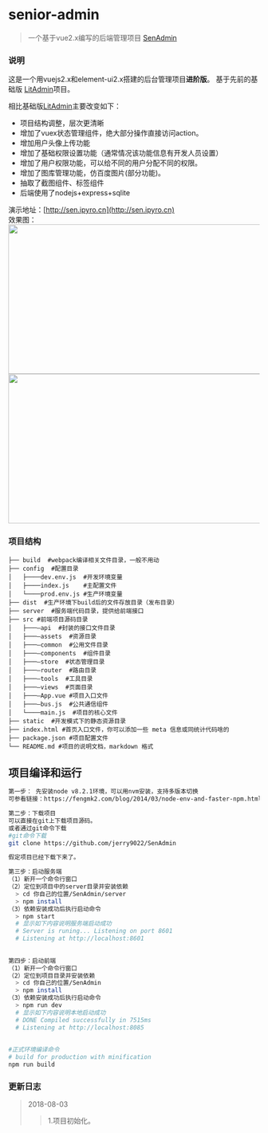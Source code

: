 # senior-admin
> 一个基于vue2.x编写的后端管理项目
 [SenAdmin](https://github.com/jerry9022/SenAdmin)

### 说明

  这是一个用vuejs2.x和element-ui2.x搭建的后台管理项目**进阶版**。
基于先前的基础版 [LitAdmin](https://github.com/jerry9022/LitAdmin)项目。  
   
   相比基础版[LitAdmin](https://github.com/jerry9022/LitAdmin)主要改变如下：
   - 项目结构调整，层次更清晰
   - 增加了vuex状态管理组件，绝大部分操作直接访问action。 
   - 增加用户头像上传功能
   - 增加了基础权限设置功能（通常情况该功能信息有开发人员设置） 
   - 增加了用户权限功能，可以给不同的用户分配不同的权限。
   - 增加了图库管理功能，仿百度图片(部分功能)。
   - 抽取了截图组件、标签组件
   - 后端使用了nodejs+express+sqlite

   
  演示地址：[http://sen.ipyro.cn](http://sen.ipyro.cn)  
  效果图：
<img src="http://sen.ipyro.cn/image/sample1.jpg" width=540 height=300 />
<img src="http://sen.ipyro.cn/image/sample2.jpg" width=540 height=300 />

    
### 项目结构
```
├── build  #webpack编译相关文件目录，一般不用动 
├── config  #配置目录
│   ├────dev.env.js  #开发环境变量
│   ├────index.js    #主配置文件
│   └────prod.env.js #生产环境变量
├── dist  #生产环境下build后的文件存放目录（发布目录）
├── server  #服务端代码目录，提供给前端接口
├── src #前端项目源码目录
│   ├───—api  #封装的接口文件目录
│   ├───—assets  #资源目录
│   ├───—common  #公用文件目录
│   ├───—components  #组件目录
│   ├───—store  #状态管理目录
│   ├───—router  #路由目录
│   ├───—tools  #工具目录
│   ├───—views  #页面目录
│   ├───—App.vue #项目入口文件
│   ├───—bus.js  #公共通信组件
│   └────main.js  #项目的核心文件
├── static  #开发模式下的静态资源目录
├── index.html #首页入口文件，你可以添加一些 meta 信息或同统计代码啥的
├── package.json #项目配置文件
└── README.md #项目的说明文档，markdown 格式
```

## 项目编译和运行

``` bash
第一步： 先安装node v8.2.1环境，可以用nvm安装，支持多版本切换
可参看链接：https://fengmk2.com/blog/2014/03/node-env-and-faster-npm.html

第二步：下载项目
可以直接在git上下载项目源码。
或者通过git命令下载
#git命令下载
git clone https://github.com/jerry9022/SenAdmin

假定项目已经下载下来了。

第三步：启动服务端
（1）新开一个命令行窗口
（2）定位到项目中的server目录并安装依赖
  > cd 你自己的位置/SenAdmin/server
  > npm install
（3）依赖安装成功后执行启动命令
  > npm start 
  # 显示如下内容说明服务端启动成功
  # Server is runing... Listening on port 8601
  # Listening at http://localhost:8601
  
  
第四步：启动前端
（1）新开一个命令行窗口
（2）定位到项目目录并安装依赖
  > cd 你自己的位置/SenAdmin
  > npm install
（3）依赖安装成功后执行启动命令
  > npm run dev
  # 显示如下内容说明本地启动成功
  # DONE Compiled successfully in 7515ms
  # Listening at http://localhost:8085
   
   
#正式环境编译命令
# build for production with minification
npm run build

```


### 更新日志
> 2018-08-03
 >> 1.项目初始化。



